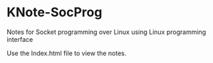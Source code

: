 # KNote-SocProg
Notes for Socket programming over Linux using Linux programming interface

Use the Index.html file to view the notes.
